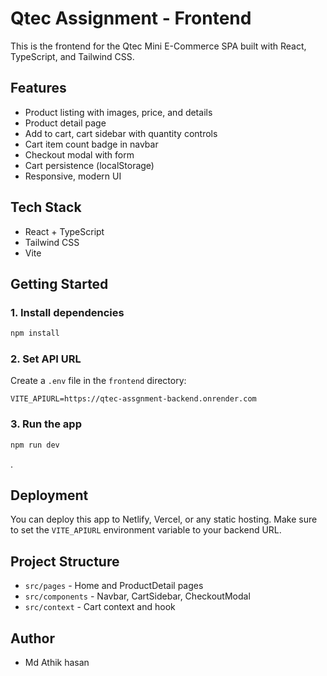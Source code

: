 # Qtec Assignment - Frontend


This is the frontend for the Qtec Mini E-Commerce SPA built with React, TypeScript, and Tailwind CSS.

## Features

- Product listing with images, price, and details
- Product detail page
- Add to cart, cart sidebar with quantity controls
- Cart item count badge in navbar
- Checkout modal with form
- Cart persistence (localStorage)
- Responsive, modern UI

## Tech Stack

- React + TypeScript
- Tailwind CSS
- Vite

## Getting Started

### 1. Install dependencies

```bash
npm install
```

### 2. Set API URL

Create a `.env` file in the `frontend` directory:

```
VITE_APIURL=https://qtec-assgnment-backend.onrender.com
```

### 3. Run the app

```bash
npm run dev
```

.

## Deployment

You can deploy this app to Netlify, Vercel, or any static hosting. Make sure to set the `VITE_APIURL` environment variable to your backend URL.

## Project Structure

- `src/pages` - Home and ProductDetail pages
- `src/components` - Navbar, CartSidebar, CheckoutModal
- `src/context` - Cart context and hook

## Author

- Md Athik hasan





